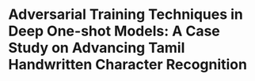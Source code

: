 # Adversarial Training Techniques in Deep One-shot Models: A Case Study on Advancing Tamil Handwritten Character Recognition                                                                                                                                                                                     
